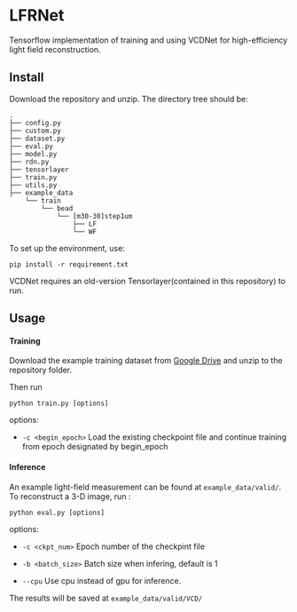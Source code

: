 # LFRNet

Tensorflow implementation of training and using VCDNet for high-efficiency light field reconstruction. 

## Install

Download the repository and unzip. The directory tree should be: 
```    
.
├── config.py
├── custom.py
├── dataset.py
├── eval.py
├── model.py
├── rdn.py
├── tensorlayer
├── train.py
├── utils.py
├── example_data
    └── train
        └── bead
            └── [m30-30]step1um
                ├── LF
                └── WF
```

To set up the environment, use:
```
pip install -r requirement.txt
```
VCDNet requires an old-version Tensorlayer(contained in this repository) to run.

## Usage

#### Training 

Download the example training dataset from [Google Drive](https://drive.google.com/file/d/1vFP1dX7hKmctt7DVQ0-MQ8fBYwcDIYwc/view?usp=sharing) and unzip to the repository folder. 

Then run

```
python train.py [options]
```
options:

* `-c <begin_epoch>`   Load the existing checkpoint file and continue training from epoch designated by begin_epoch    

#### Inference

An example light-field measurement can be found at `example_data/valid/`. To reconstruct a 3-D image, run :
```
python eval.py [options]
```

options:

* `-c <ckpt_num>`    Epoch number of the checkpint file 

* `-b <batch_size>`  Batch size when infering, default is 1

*  `--cpu`           Use cpu instead of gpu for inference. 

The results will be saved at `example_data/valid/VCD/`
